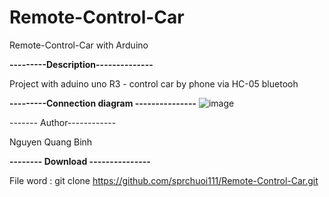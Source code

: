 # Remote-Control-Car
Remote-Control-Car with Arduino

**---------Description--------------**

Project with aduino uno R3 - control car by phone via HC-05 bluetooh 

**---------Connection diagram ---------------**
![image](https://github.com/sprchuoi111/Remote-Control-Car/assets/91411014/f24389a0-9a9a-4d36-a447-3a9a63cab8d4)


------- Author------------

Nguyen Quang Binh 

**-------- Download ---------------**

File word : git clone https://github.com/sprchuoi111/Remote-Control-Car.git
